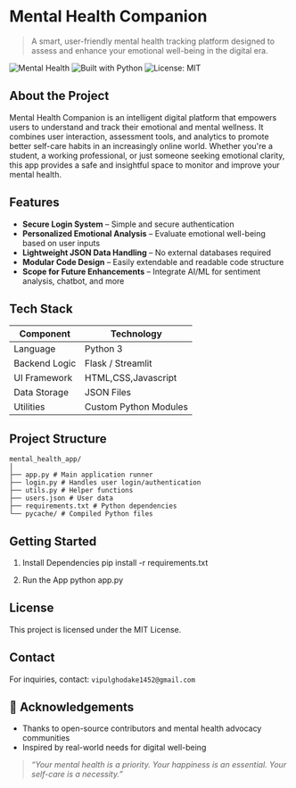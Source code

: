 # Mental Health Companion

> A smart, user-friendly mental health tracking platform designed to assess and enhance your emotional well-being in the digital era.

![Mental Health](https://img.shields.io/badge/Mental_Health-App-green?style=for-the-badge&logo=python)
![Built with Python](https://img.shields.io/badge/Built%20with-Python-blue?style=for-the-badge&logo=python)
![License: MIT](https://img.shields.io/badge/License-MIT-lightgrey?style=for-the-badge)

##  About the Project
Mental Health Companion is an intelligent digital platform that empowers users to understand and track their emotional and mental wellness. It combines user interaction, assessment tools, and analytics to promote better self-care habits in an increasingly online world.
Whether you're a student, a working professional, or just someone seeking emotional clarity, this app provides a safe and insightful space to monitor and improve your mental health.

##  Features
-  **Secure Login System** – Simple and secure authentication  
-  **Personalized Emotional Analysis** – Evaluate emotional well-being based on user inputs  
-  **Lightweight JSON Data Handling** – No external databases required  
-  **Modular Code Design** – Easily extendable and readable code structure  
-  **Scope for Future Enhancements** – Integrate AI/ML for sentiment analysis, chatbot, and more  

##  Tech Stack
| Component       | Technology     |
|----------------|----------------|
| Language        | Python 3       |
| Backend Logic   | Flask / Streamlit  |
| UI Framework    | HTML,CSS,Javascript|
| Data Storage    | JSON Files     |
| Utilities       | Custom Python Modules |

##  Project Structure
```
mental_health_app/
│
├── app.py # Main application runner
├── login.py # Handles user login/authentication
├── utils.py # Helper functions
├── users.json # User data
├── requirements.txt # Python dependencies
└── pycache/ # Compiled Python files
```

##  Getting Started

1. Install Dependencies
pip install -r requirements.txt

2. Run the App
python app.py

##  License
This project is licensed under the MIT License.

## Contact
For inquiries, contact: `vipulghodake1452@gmail.com`

## 🙌 Acknowledgements
* Thanks to open-source contributors and mental health advocacy communities
* Inspired by real-world needs for digital well-being

> *“Your mental health is a priority. Your happiness is an essential. Your self-care is a necessity.”*
